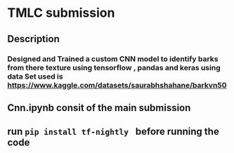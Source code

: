 # TMLC submission
## Description
### Designed and Trained a custom CNN model to identify barks from there texture using tensorflow , pandas and keras using data Set used is https://www.kaggle.com/datasets/saurabhshahane/barkvn50
## Cnn.ipynb consit of the main submission
## run ``` pip install tf-nightly  ``` before running the code

